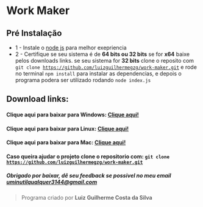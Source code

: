 <h1>Work Maker</h1>

## Pré Instalação
* 1 - Instale o [node js](https://nodejs.org/en/) para melhor exepriencia
* 2 - Certifique se seu sistema é de **64 bits ou 32 bits** se for **x64** baixe pelos downloads links. se seu sistema for **32 bits** clone o reposito com <code>git clone https://github.com/luizguilhermegzg/work-maker.git</code> e rode no terminal <code>npm install</code>
 para instalar as dependencias, e depois o programa podera ser utilizado rodando <code>node index.js</code>
## Download links:
#### Clique aqui para baixar para Windows: [Clique aqui!](https://github.com/luizguilhermegzg/work-maker/raw/master/Downloads/Work-maker%20Windows.zip)
#### Clique aqui para baixar para Linux: [Clique aqui!](https://github.com/luizguilhermegzg/work-maker/raw/master/Downloads/Work-maker%20Linux.zip)
#### Clique aqui para baixar para Mac: [Clique aqui!](https://github.com/luizguilhermegzg/work-maker/raw/master/Downloads/Work-maker%20Mac.zip)
#### Caso queira ajudar o projeto clone o repositorio com: <code>git clone https://github.com/luizguilhermegzg/work-maker.git</code>
##### Obrigado por baixar, dê seu feedback se possivel no meu email <uminutilqualquer3144@gmail.com>
> Programa criado por **Luiz Guilherme Costa da Silva**
